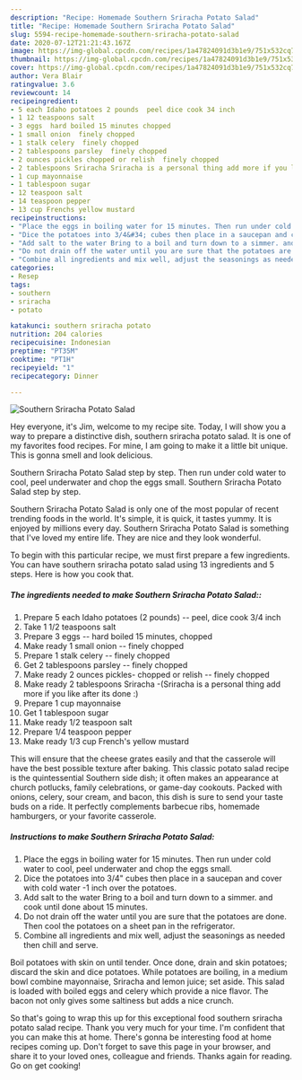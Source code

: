 ```yaml
---
description: "Recipe: Homemade Southern Sriracha Potato Salad"
title: "Recipe: Homemade Southern Sriracha Potato Salad"
slug: 5594-recipe-homemade-southern-sriracha-potato-salad
date: 2020-07-12T21:21:43.167Z
image: https://img-global.cpcdn.com/recipes/1a47824091d3b1e9/751x532cq70/southern-sriracha-potato-salad-recipe-main-photo.jpg
thumbnail: https://img-global.cpcdn.com/recipes/1a47824091d3b1e9/751x532cq70/southern-sriracha-potato-salad-recipe-main-photo.jpg
cover: https://img-global.cpcdn.com/recipes/1a47824091d3b1e9/751x532cq70/southern-sriracha-potato-salad-recipe-main-photo.jpg
author: Vera Blair
ratingvalue: 3.6
reviewcount: 14
recipeingredient:
- 5 each Idaho potatoes 2 pounds  peel dice cook 34 inch
- 1 12 teaspoons salt
- 3 eggs  hard boiled 15 minutes chopped
- 1 small onion  finely chopped
- 1 stalk celery  finely chopped
- 2 tablespoons parsley  finely chopped
- 2 ounces pickles chopped or relish  finely chopped
- 2 tablespoons Sriracha Sriracha is a personal thing add more if you like after its done 
- 1 cup mayonnaise
- 1 tablespoon sugar
- 12 teaspoon salt
- 14 teaspoon pepper
- 13 cup Frenchs yellow mustard
recipeinstructions:
- "Place the eggs in boiling water for 15 minutes. Then run under cold water to cool, peel underwater and chop the eggs small."
- "Dice the potatoes into 3/4&#34; cubes then place in a saucepan and cover with cold water -1 inch over the potatoes."
- "Add salt to the water Bring to a boil and turn down to a simmer. and cook until done about 15 minutes."
- "Do not drain off the water until you are sure that the potatoes are done. Then cool the potatoes on a sheet pan in the refrigerator."
- "Combine all ingredients and mix well, adjust the seasonings as needed then chill and serve."
categories:
- Resep
tags:
- southern
- sriracha
- potato

katakunci: southern sriracha potato
nutrition: 204 calories
recipecuisine: Indonesian
preptime: "PT35M"
cooktime: "PT1H"
recipeyield: "1"
recipecategory: Dinner

---
```



![Southern Sriracha Potato Salad](https://img-global.cpcdn.com/recipes/1a47824091d3b1e9/751x532cq70/southern-sriracha-potato-salad-recipe-main-photo.jpg)

Hey everyone, it's Jim, welcome to my recipe site. Today, I will show you a way to prepare a distinctive dish, southern sriracha potato salad. It is one of my favorites food recipes. For mine, I am going to make it a little bit unique. This is gonna smell and look delicious.

Southern Sriracha Potato Salad step by step. Then run under cold water to cool, peel underwater and chop the eggs small. Southern Sriracha Potato Salad step by step.

Southern Sriracha Potato Salad is only one of the most popular of recent trending foods in the world. It's simple, it is quick, it tastes yummy. It is enjoyed by millions every day. Southern Sriracha Potato Salad is something that I've loved my entire life. They are nice and they look wonderful.


To begin with this particular recipe, we must first prepare a few ingredients. You can have southern sriracha potato salad using 13 ingredients and 5 steps. Here is how you cook that.

##### The ingredients needed to make Southern Sriracha Potato Salad::

1. Prepare 5 each Idaho potatoes (2 pounds) -- peel, dice cook 3/4 inch
1. Take 1 1/2 teaspoons salt
1. Prepare 3 eggs -- hard boiled 15 minutes, chopped
1. Make ready 1 small onion -- finely chopped
1. Prepare 1 stalk celery -- finely chopped
1. Get 2 tablespoons parsley -- finely chopped
1. Make ready 2 ounces pickles- chopped or relish -- finely chopped
1. Make ready 2 tablespoons Sriracha -(Sriracha is a personal thing add more if you like after its done :)
1. Prepare 1 cup mayonnaise
1. Get 1 tablespoon sugar
1. Make ready 1/2 teaspoon salt
1. Prepare 1/4 teaspoon pepper
1. Make ready 1/3 cup French&#39;s yellow mustard


This will ensure that the cheese grates easily and that the casserole will have the best possible texture after baking. This classic potato salad recipe is the quintessential Southern side dish; it often makes an appearance at church potlucks, family celebrations, or game-day cookouts. Packed with onions, celery, sour cream, and bacon, this dish is sure to send your taste buds on a ride. It perfectly complements barbecue ribs, homemade hamburgers, or your favorite casserole. 

##### Instructions to make Southern Sriracha Potato Salad:

1. Place the eggs in boiling water for 15 minutes. Then run under cold water to cool, peel underwater and chop the eggs small.
1. Dice the potatoes into 3/4&#34; cubes then place in a saucepan and cover with cold water -1 inch over the potatoes.
1. Add salt to the water
Bring to a boil and turn down to a simmer. and cook until done about 15 minutes.
1. Do not drain off the water until you are sure that the potatoes are done. Then cool the potatoes on a sheet pan in the refrigerator.
1. Combine all ingredients and mix well, adjust the seasonings as needed then chill and serve.


Boil potatoes with skin on until tender. Once done, drain and skin potatoes; discard the skin and dice potatoes. While potatoes are boiling, in a medium bowl combine mayonnaise, Sriracha and lemon juice; set aside. This salad is loaded with boiled eggs and celery which provide a nice flavor. The bacon not only gives some saltiness but adds a nice crunch. 

So that's going to wrap this up for this exceptional food southern sriracha potato salad recipe. Thank you very much for your time. I'm confident that you can make this at home. There's gonna be interesting food at home recipes coming up. Don't forget to save this page in your browser, and share it to your loved ones, colleague and friends. Thanks again for reading. Go on get cooking!
